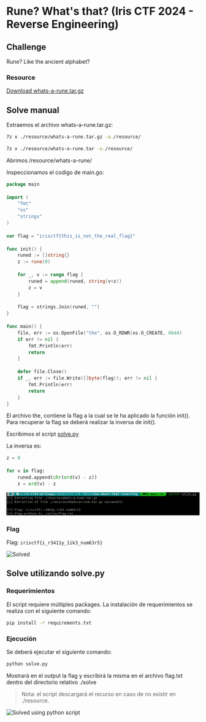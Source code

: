 # Rune? What's that? (Iris CTF 2024 - Reverse Engineering)

## Challenge
Rune? Like the ancient alphabet?

### Resource
[Download whats-a-rune.tar.gz](https://cdn.2024.irisc.tf/whats-a-rune.tar.gz)

## Solve manual

Extraemos el archivo whats-a-rune.tar.gz:

```bash
7z x ./resource/whats-a-rune.tar.gz -o./resource/
```

```bash
7z x ./resource/whats-a-rune.tar -o./resource/
```

Abrimos /resource/whats-a-rune/

Inspeccionamos el codigo de main.go:

```go
package main

import (
	"fmt"
	"os"
	"strings"
)

var flag = "irisctf{this_is_not_the_real_flag}"

func init() {
	runed := []string{}
	z := rune(0)

	for _, v := range flag {
		runed = append(runed, string(v+z))
		z = v
	}

	flag = strings.Join(runed, "")
}

func main() {
	file, err := os.OpenFile("the", os.O_RDWR|os.O_CREATE, 0644)
	if err != nil {
		fmt.Println(err)
		return
	}

	defer file.Close()
	if _, err := file.Write([]byte(flag)); err != nil {
		fmt.Println(err)
		return
	}
}
```

El archivo the, contiene la flag a la cual se le ha aplicado la función init(). Para recuperar la flag se deberá realizar la inversa de init().

Escribimos el script [solve.py](solve.py)

La inversa es:

```py
z = 0

for v in flag:
    runed.append(chr(ord(v) - z))
    z = ord(v) - z
```

![rune-whats-that-python-solve.png](./images/rune-whats-that-python-solve.png)

### Flag
Flag: `irisctf{i_r3411y_1ik3_num63r5}`

![Solved](./images/czech-where-solved.png)

## Solve utilizando solve.py
### Requerimientos
El script requiere múltiples packages. La instalación de requerimientos se realiza con el siguiente comando:

```bash
pip install -r requirements.txt
```

### Ejecución
Se deberá ejecutar el siguiente comando:

```bash
python solve.py
```

Mostrará en el output la flag y escribirá la misma en el archivo flag.txt dentro del directorio relativo ./solve

> Nota: el script descargará el recurso en caso de no existir en ./resource.

![Solved using python script](./images/czech-where-python-solve.png)